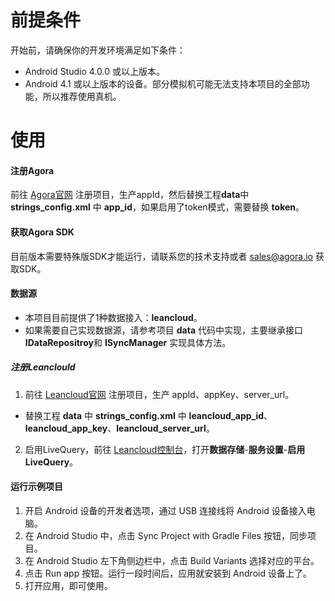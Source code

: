 # 前提条件
开始前，请确保你的开发环境满足如下条件：
- Android Studio 4.0.0 或以上版本。
- Android 4.1 或以上版本的设备。部分模拟机可能无法支持本项目的全部功能，所以推荐使用真机。

# 使用
#### 注册Agora
前往 [Agora官网](https://console.agora.io/) 注册项目，生产appId，然后替换工程**data**中 **strings_config.xml** 中 **app_id**，如果启用了token模式，需要替换 **token**。

#### 获取Agora SDK
目前版本需要特殊版SDK才能运行，请联系您的技术支持或者 sales@agora.io 获取SDK。

#### 数据源
- 本项目目前提供了1种数据接入：**leancloud**。
- 如果需要自己实现数据源，请参考项目 **data** 代码中实现，主要继承接口 **IDataRepositroy**和 **ISyncManager** 实现具体方法。

##### 注册Leanclould
1. 前往 [Leancloud官网](https://www.leancloud.cn/) 注册项目，生产 appId、appKey、server_url。
- 替换工程 **data** 中  **strings_config.xml** 中 **leancloud_app_id**、**leancloud_app_key**、**leancloud_server_url**。
2. 启用LiveQuery，前往 [Leancloud控制台](https://www.leancloud.cn/)，打开**数据存储**-**服务设置**-**启用 LiveQuery**。

#### 运行示例项目
1. 开启 Android 设备的开发者选项，通过 USB 连接线将 Android 设备接入电脑。
2. 在 Android Studio 中，点击 Sync Project with Gradle Files 按钮，同步项目。
3. 在 Android Studio 左下角侧边栏中，点击 Build Variants 选择对应的平台。
4. 点击 Run app 按钮。运行一段时间后，应用就安装到 Android 设备上了。
5. 打开应用，即可使用。
